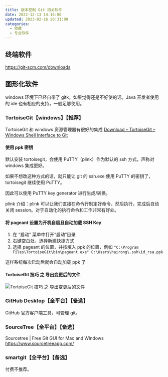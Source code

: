 ```yaml
---
title: 版本控制 Git 相关软件
date: 2022-12-13 14:16:00
updated: 2023-02-16 20:31:00
categories:
  - 收藏
  - 专业软件
---
```


## 终端软件

<https://git-scm.com/downloads>

## 图形化软件

windows 环境下已经自带了 gitk，如果觉得还是不好使的话。Java 开发者使用的 ide 也有相应的支持，一般足够使用。

### TortoiseGit【windows】【推荐】

TortoiseGit 和 windows 资源管理器有很好的集成
[Download – TortoiseGit – Windows Shell Interface to Git](https://tortoisegit.org/download/)

#### 使用 ppk 密钥

默认安装 tortoisegit，会使用 PuTTY（plink）作为默认的 ssh 方式，声称对 windows 集成更好。

如果不想改这种方式的话，就只能让 git 的 ssh.exe 使用 PuTTY 的密钥了，tortoisegit 继续使用 PuTTY。

因此可以使用 PuTTY key generator 进行生成/转换。

plink 介绍：plink 可以让我们直接在命令行制定好命令，然后执行，完成后自动关闭 session。对于自动化的执行命令和工作非常有好处。

#### 将 pageant 设置为开机自启且自动加载 SSH Key

1. 在 “启动” 菜单中打开“启动”目录
2. 右键空白处，选择新建快捷方式
3. 选择 pageant 的位置，并按填入 ppk 的位置，例如 `"C:\Program Files\TortoiseGit\bin\pageant.exe" C:\Users\hairong\.ssh\id_rsa.ppk`

这样系统每次启动后就会自动加载 ppk 了

#### TortoiseGit 技巧 之 导出变更后的文件

![TortoiseGit 技巧 之 导出变更后的文件](https://upload-images.jianshu.io/upload_images/1662509-4bf5ccfaf3cb4115.gif?imageMogr2/auto-orient/strip)

### GitHub Desktop【全平台】【备选】

GitHub 官方客户端工具，可管理 git。

### SourceTree【全平台】【备选】

Sourcetree | Free Git GUI for Mac and Windows
<https://www.sourcetreeapp.com/>

### smartgit【全平台】【备选】

付费不推荐。
